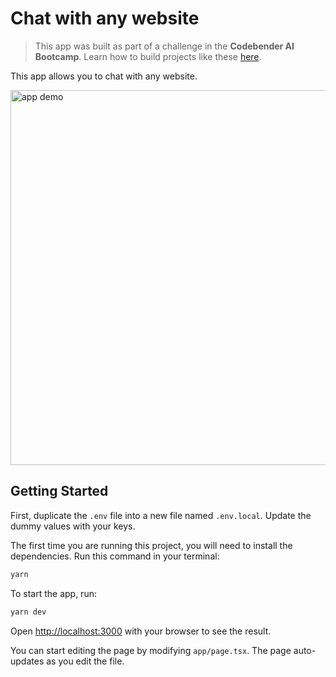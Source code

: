 # Chat with any website

> This app was built as part of a challenge in the **Codebender AI Bootcamp**. Learn how to build projects like these [here](https://lastcodebender.com/bootcamp).

This app allows you to chat with any website.

<img src="./screenshot.jpg" alt="app demo" width=600 />

## Getting Started

First, duplicate the `.env` file into a new file named `.env.local`. Update the dummy values with your keys.

The first time you are running this project, you will need to install the dependencies. Run this command in your terminal:

```bash
yarn
```

To start the app, run:

```bash
yarn dev
```

Open [http://localhost:3000](http://localhost:3000) with your browser to see the result.

You can start editing the page by modifying `app/page.tsx`. The page auto-updates as you edit the file.
